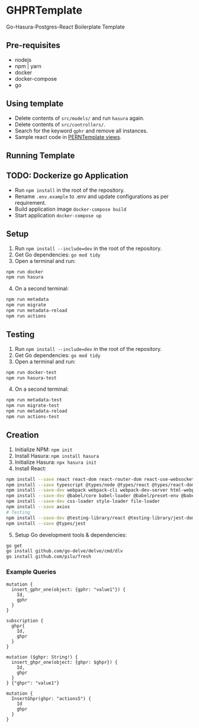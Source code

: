 # GHPRTemplate

Go-Hasura-Postgres-React Boilerplate Template

## Pre-requisites

- nodejs
- npm | yarn
- docker
- docker-compose
- go

## Using template

- Delete contents of `src/models/` and run `hasura` again.
- Delete contents of `src/controllers/`.
- Search for the keyword `gphr` and remove all instances.
- Sample react code in [PERNTemplate views](https://github.com/atb00ker/PERNTemplate/tree/main/src/views).

## Running Template
## TODO: Dockerize go Application
- Run `npm install` in the root of the repository.
- Rename `.env.example` to .env and update configurations as per requirement.
- Build application image `docker-compose build`
- Start application `docker-compose up`

## Setup

1. Run `npm install --include=dev` in the root of the repository.
2. Get Go dependencies: `go mod tidy`
3. Open a terminal and run:
```bash
npm run docker
npm run hasura
```
4. On a second terminal:
```bash
npm run metadata
npm run migrate
npm run metadata-reload
npm run actions
```

## Testing

1. Run `npm install --include=dev` in the root of the repository.
2. Get Go dependencies: `go mod tidy`
3. Open a terminal and run:
```bash
npm run docker-test
npm run hasura-test
```
4. On a second terminal:
```bash
npm run metadata-test
npm run migrate-test
npm run metadata-reload
npm run actions-test
```

## Creation

1. Initialize NPM: `npm init`
2. Install Hasura: `npm install hasura`
3. Initialize Hasura: `npx hasura init`
4. Install React:
```bash
npm install --save react react-dom react-router-dom react-use-websocket react-test-renderer
npm install --save typescript @types/node @types/react @types/react-dom @types/jest
npm install --save-dev webpack webpack-cli webpack-dev-server html-webpack-plugin
npm install --save-dev @babel/core babel-loader @babel/preset-env @babel/preset-react @babel/preset-typescript
npm install --save-dev css-loader style-loader file-loader
npm install --save axios
# Testing
npm install --save-dev @testing-library/react @testing-library/jest-dom jest react-test-renderer
npm install --save @types/jest
```
5. Setup Go development tools & dependencies:
```bash
go get
go install github.com/go-delve/delve/cmd/dlv
go install github.com/pilu/fresh
```

### Example Queries

```
mutation {
  insert_gphr_one(object: {gphr: "value1"}) {
    Id,
    gphr
  }
}

subscription {
  ghpr{
    Id,
    ghpr
  }
}

mutation ($ghpr: String!) {
  insert_ghpr_one(object: {ghpr: $ghpr}) {
    Id,
  	ghpr
  }
} {"ghpr": "value1"}

mutation {
  InsertGhpr(ghpr: "actions5") {
    Id
    ghpr
  }
}
```

